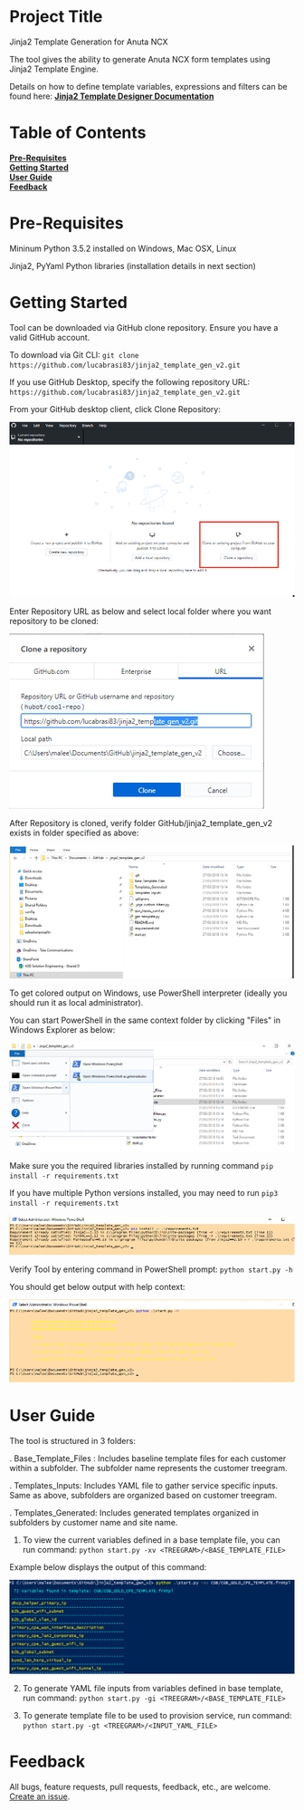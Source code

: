 
# Project Title
Jinja2 Template Generation for Anuta NCX


The tool gives the ability to generate Anuta NCX form templates using Jinja2 Template Engine.


Details on how to define template variables, expressions and filters can be found here: [**Jinja2 Template Designer Documentation**](http://jinja.pocoo.org/docs/2.10/templates/)<br>


# Table of Contents
**[Pre-Requisites](#pre-requisites)**<br>
**[Getting Started](#getting-started)**<br>
**[User Guide](#user-guide)**<br>
**[Feedback](#feedback)**<br>


# Pre-Requisites

Mininum Python 3.5.2 installed on Windows, Mac OSX, Linux


Jinja2, PyYaml Python libraries (installation details in next section)

# Getting Started

Tool can be downloaded via GitHub clone repository. Ensure you have a valid GitHub account.


To download via Git CLI: ```git clone https://github.com/lucabrasi83/jinja2_template_gen_v2.git```


If you use GitHub Desktop, specify the following repository URL: ```https://github.com/lucabrasi83/jinja2_template_gen_v2.git```


From your GitHub desktop client, click Clone Repository:


![Alt text](doc_screenshots/github_gui_clone_repo.png?raw=true)



Enter Repository URL as below and select local folder where you want repository to be cloned:


![Alt text](https://raw.githubusercontent.com/lucabrasi83/jinja2_template_gen_v2/master/doc_screenshots/github_gui_clone.png)



After Repository is cloned, verify folder GitHub/jinja2_template_gen_v2 exists in folder specified as above:


![Alt text](https://raw.githubusercontent.com/lucabrasi83/jinja2_template_gen_v2/master/doc_screenshots/windows_github_folder.png)



To get colored output on Windows, use PowerShell interpreter (ideally you should run it as local administrator).


You can start PowerShell in the same context folder by clicking "Files" in Windows Explorer as below:


![Alt text](https://raw.githubusercontent.com/lucabrasi83/jinja2_template_gen_v2/master/doc_screenshots/openpowershell.png)



Make sure you the required libraries installed by running command ```pip install -r requirements.txt```


If you have multiple Python versions installed, you may need to run ```pip3 install -r requirements.txt```


![Alt text](https://raw.githubusercontent.com/lucabrasi83/jinja2_template_gen_v2/master/doc_screenshots/pip_install_requirements.png)



Verify Tool by entering command in PowerShell prompt: ```python start.py -h```


You should get below output with help context:


![Alt text](https://raw.githubusercontent.com/lucabrasi83/jinja2_template_gen_v2/master/doc_screenshots/start_py_help.png)



# User Guide

The tool is structured in 3 folders:

. Base_Template_Files : Includes baseline template files for each customer within a subfolder. The subfolder name represents the customer treegram.

. Templates_Inputs: Includes YAML file to gather service specific inputs. Same as above, subfolders are organized based on customer treegram.

. Templates_Generated: Includes generated templates organized in subfolders by customer name and site name.


1. To view the current variables defined in a base template file, you can run command: ```python start.py -xv <TREEGRAM>/<BASE_TEMPLATE_FILE>```

Example below displays the output of this command:

![Alt text](https://raw.githubusercontent.com/lucabrasi83/jinja2_template_gen_v2/master/doc_screenshots/extract_var.png)


2. To generate YAML file inputs from variables defined in base template, run command: ```python start.py -gi <TREEGRAM>/<BASE_TEMPLATE_FILE>```

3. To generate template file to be used to provision service, run command: ```python start.py -gt <TREEGRAM>/<INPUT_YAML_FILE>```


# Feedback

All bugs, feature requests, pull requests, feedback, etc., are welcome. [Create an issue](https://github.com/lucabrasi83/jinja2_template_gen_v2/issues).
